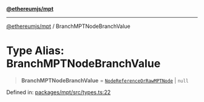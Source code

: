[**@ethereumjs/mpt**](../README.md)

***

[@ethereumjs/mpt](../README.md) / BranchMPTNodeBranchValue

# Type Alias: BranchMPTNodeBranchValue

> **BranchMPTNodeBranchValue** = [`NodeReferenceOrRawMPTNode`](NodeReferenceOrRawMPTNode.md) \| `null`

Defined in: [packages/mpt/src/types.ts:22](https://github.com/ethereumjs/ethereumjs-monorepo/blob/master/packages/mpt/src/types.ts#L22)
